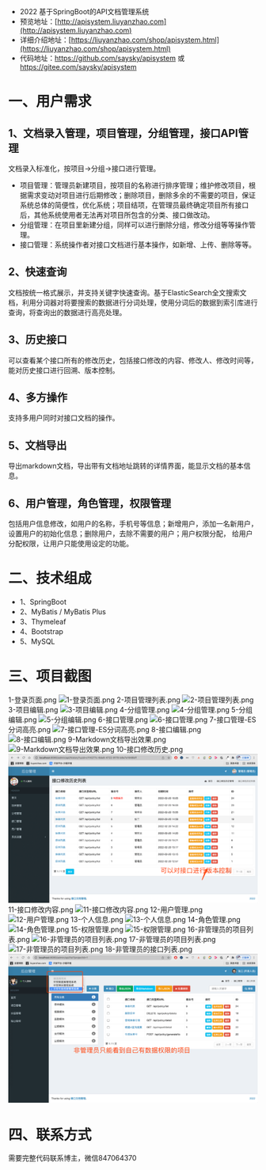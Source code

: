 - 2022 基于SpringBoot的API文档管理系统
- 预览地址：[http://apisystem.liuyanzhao.com](http://apisystem.liuyanzhao.com) 
- 详细介绍地址：[https://liuyanzhao.com/shop/apisystem.html](https://liuyanzhao.com/shop/apisystem.html)
- 代码地址：https://github.com/saysky/apisystem 或 https://gitee.com/saysky/apisystem


# 一、用户需求
## 1、文档录入管理，项目管理，分组管理，接口API管理
文档录入标准化，按项目->分组->接口进行管理。
- 项目管理：管理员新建项目，按项目的名称进行排序管理；维护修改项目，根据需求变动对项目进行后期修改；删除项目，删除多余的不需要的项目，保证系统总体的简便性，优化系统；项目结项，在管理员最终确定项目所有接口后，其他系统使用者无法再对项目所包含的分类、接口做改动。
- 分组管理：在项目里新建分组，同样可以进行删除分组，修改分组等等操作管理。
- 接口管理：系统操作者对接口文档进行基本操作，如新增、上传、删除等等。 

## 2、快速查询
文档按统一格式展示，并支持关键字快速查询。基于ElasticSearch全文搜索文档，利用分词器对将要搜索的数据进行分词处理，使用分词后的数据到索引库进行查询，将查询出的数据进行高亮处理。 

## 3、历史接口
可以查看某个接口所有的修改历史，包括接口修改的内容、修改人、修改时间等，能对历史接口进行回溯、版本控制。 

## 4、多方操作 
支持多用户同时对接口文档的操作。 

## 5、文档导出
导出markdown文档，导出带有文档地址跳转的详情界面，能显示文档的基本信息。 

## 6、用户管理，角色管理，权限管理
包括用户信息修改，如用户的名称，手机号等信息；新增用户，添加一名新用户，设置用户的初始化信息；删除用户，去除不需要的用户；用户权限分配， 给用户分配权限，让用户只能使用设定的功能。 



# 二、技术组成
- 1、SpringBoot 
- 2、MyBatis / MyBatis Plus
- 3、Thymeleaf
- 4、Bootstrap
- 5、MySQL

# 三、项目截图
1-登录页面.png
![1-登录页面.png](img/1-登录页面.png)
2-项目管理列表.png
![2-项目管理列表.png](img/2-项目管理列表.png)
3-项目编辑.png
![3-项目编辑.png](img/3-项目编辑.png)
4-分组管理.png
![4-分组管理.png](img/4-分组管理.png)
5-分组编辑.png
![5-分组编辑.png](img/5-分组编辑.png)
6-接口管理.png
![6-接口管理.png](img/6-接口管理.png)
7-接口管理-ES分词高亮.png
![7-接口管理-ES分词高亮.png](img/7-接口管理-ES分词高亮.png)
8-接口编辑.png
![8-接口编辑.png](img/8-接口编辑.png)
9-Markdown文档导出效果.png
![9-Markdown文档导出效果.png](img/9-Markdown文档导出效果.png)
10-接口修改历史.png
![10-接口修改历史.png](img/10-接口修改历史.png)
11-接口修改内容.png
![11-接口修改内容.png](img/11-接口修改内容.png)
12-用户管理.png
![12-用户管理.png](img/12-用户管理.png)
13-个人信息.png
![13-个人信息.png](img/13-个人信息.png)
14-角色管理.png
![14-角色管理.png](img/14-角色管理.png)
15-权限管理.png
![15-权限管理.png](img/15-权限管理.png)
16-非管理员的项目列表.png
![16-非管理员的项目列表.png](img/16-非管理员的项目列表.png)
17-非管理员的项目列表.png
![17-非管理员的项目列表.png](img/17-非管理员的项目列表.png)
18-非管理员的接口列表.png
![18-非管理员的接口列表.png](img/18-非管理员的接口列表.png)

# 四、联系方式
需要完整代码联系博主，微信847064370



